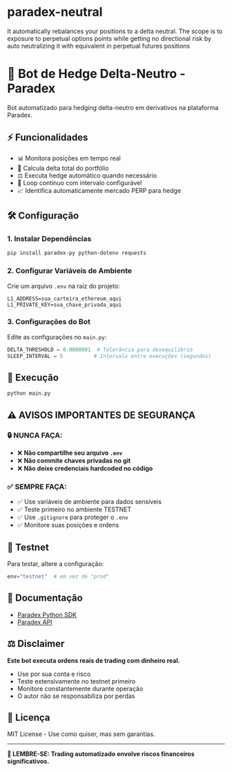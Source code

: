 # paradex-neutral
It automatically rebalances your positions to a delta neutral. The scope is to exposure to perpetual options points while getting no directional risk by auto neutralizing it  with equivalent in perpetual futures positions 


# 🤖 Bot de Hedge Delta-Neutro - Paradex

Bot automatizado para hedging delta-neutro em derivativos na plataforma Paradex.

## ⚡ Funcionalidades

- 📊 Monitora posições em tempo real
- 🎯 Calcula delta total do portfólio  
- ⚖️ Executa hedge automático quando necessário
- 🔄 Loop contínuo com intervalo configurável
- 📈 Identifica automaticamente mercado PERP para hedge

## 🛠️ Configuração

### 1. Instalar Dependências

```bash
pip install paradex-py python-dotenv requests
```

### 2. Configurar Variáveis de Ambiente

Crie um arquivo `.env` na raiz do projeto:

```env
L1_ADDRESS=sua_carteira_ethereum_aqui
L1_PRIVATE_KEY=sua_chave_privada_aqui
```

### 3. Configurações do Bot

Edite as configurações no `main.py`:

```python
DELTA_THRESHOLD = 0.0000001  # Tolerância para desequilíbrio
SLEEP_INTERVAL = 5          # Intervalo entre execuções (segundos)
```

## 🚀 Execução

```bash
python main.py
```

## ⚠️ **AVISOS IMPORTANTES DE SEGURANÇA**

### 🔒 **NUNCA FAÇA:**
- ❌ **Não compartilhe seu arquivo `.env`**
- ❌ **Não commite chaves privadas no git**
- ❌ **Não deixe credenciais hardcoded no código**

### ✅ **SEMPRE FAÇA:**
- ✅ Use variáveis de ambiente para dados sensíveis
- ✅ Teste primeiro no ambiente TESTNET
- ✅ Use `.gitignore` para proteger o `.env`
- ✅ Monitore suas posições e ordens

## 🧪 Testnet

Para testar, altere a configuração:

```python
env="testnet"  # em vez de "prod"
```

## 📖 Documentação

- [Paradex Python SDK](https://tradeparadex.github.io/paradex-py/)
- [Paradex API](https://docs.paradex.trade/api-reference/)

## ⚖️ Disclaimer

**Este bot executa ordens reais de trading com dinheiro real.**

- Use por sua conta e risco
- Teste extensivamente no testnet primeiro
- Monitore constantemente durante operação
- O autor não se responsabiliza por perdas

## 📝 Licença

MIT License - Use como quiser, mas sem garantias.

---

**🚨 LEMBRE-SE: Trading automatizado envolve riscos financeiros significativos.** 
